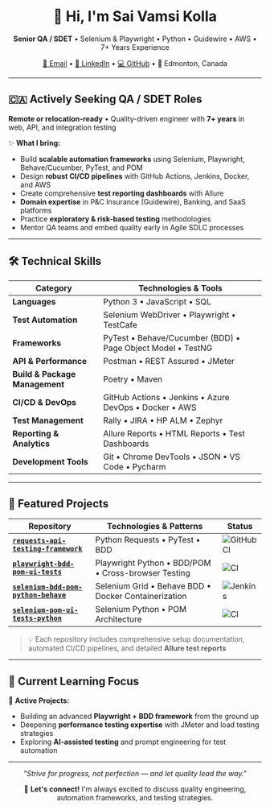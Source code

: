 <h1 align="center">👋 Hi, I'm Sai Vamsi Kolla</h1>

<p align="center">
  <b>Senior QA / SDET</b> • Selenium & Playwright • Python • Guidewire • AWS • 7+ Years Experience
</p>

<p align="center">
  <a href="mailto:saivamsikolla@gmail.com">📧 Email</a> •
  <a href="https://www.linkedin.com/in/saivamsi-kolla/">🔗 LinkedIn</a> •
  <a href="https://github.com/SaiVamsiKolla-QA">💻 GitHub</a> •
  📍 Edmonton, Canada
</p>

---

## 🇨🇦 Actively Seeking QA / SDET Roles

**Remote or relocation-ready** • Quality-driven engineer with **7+ years** in web, API, and integration testing

✨ **What I bring:**

- Build **scalable automation frameworks** using Selenium, Playwright, Behave/Cucumber, PyTest, and POM
- Design **robust CI/CD pipelines** with GitHub Actions, Jenkins, Docker, and AWS
- Create comprehensive **test reporting dashboards** with Allure
- **Domain expertise** in P&C Insurance (Guidewire), Banking, and SaaS platforms
- Practice **exploratory & risk-based testing** methodologies
- Mentor QA teams and embed quality early in Agile SDLC processes

---

## 🛠️ Technical Skills

| Category | Technologies & Tools |
|----------|---------------------|
| **Languages** | Python 3 • JavaScript • SQL |
| **Test Automation** | Selenium WebDriver • Playwright • TestCafe |
| **Frameworks** | PyTest • Behave/Cucumber (BDD) • Page Object Model • TestNG |
| **API & Performance** | Postman • REST Assured • JMeter |
| **Build & Package Management** | Poetry • Maven |
| **CI/CD & DevOps** | GitHub Actions • Jenkins • Azure DevOps • Docker • AWS |
| **Test Management** | Rally • JIRA • HP ALM • Zephyr |
| **Reporting & Analytics** | Allure Reports • HTML Reports • Test Dashboards |
| **Development Tools** | Git • Chrome DevTools • JSON • VS Code • Pycharm |

---

## 🚀 Featured Projects

| Repository | Technologies & Patterns | Status |
|------------|------------------------|---------|
| **[`requests-api-testing-framework`](https://github.com/SaiVamsiKolla-QA/requests-api-testing-framework)** | Python Requests • PyTest • BDD | ![GitHub CI](https://img.shields.io/github/actions/workflow/status/SaiVamsiKolla-QA/requests-api-testing-framework/ci.yml?label=CI) |
| **[`playwright-bdd-pom-ui-tests`](https://github.com/SaiVamsiKolla-QA/playwright-bdd-pom-ui-tests)** | Playwright Python • BDD/POM • Cross-browser Testing | ![CI](https://img.shields.io/github/actions/workflow/status/SaiVamsiKolla-QA/playwright-bdd-pom-ui-tests/ci.yml?label=CI) |
| **[`selenium-bdd-pom-python-behave`](https://github.com/SaiVamsiKolla-QA/selenium-bdd-pom-python-behave)** | Selenium Grid • Behave BDD • Docker Containerization | ![Jenkins](https://img.shields.io/badge/Jenkins-passing-green) |
| **[`selenium-pom-ui-tests-python`](https://github.com/SaiVamsiKolla-QA/selenium-pom-ui-tests-python)** | Selenium Python •  POM Architecture | ![CI](https://img.shields.io/github/actions/workflow/status/SaiVamsiKolla-QA/selenium-pom-ui-tests-python/ci.yml?label=CI) |

> 💡 Each repository includes comprehensive setup documentation, automated CI/CD pipelines, and detailed **Allure test reports**

---

## 🎯 Current Learning Focus

🔄 **Active Projects:**

- Building an advanced **Playwright + BDD framework** from the ground up
- Deepening **performance testing expertise** with JMeter and load testing strategies
- Exploring **AI-assisted testing** and prompt engineering for test automation

---
<p align="center">
  <i>"Strive for progress, not perfection — and let quality lead the way."</i>
</p>

<p align="center">
  💬 <b>Let's connect!</b> I'm always excited to discuss quality engineering, automation frameworks, and testing strategies.
</p>
